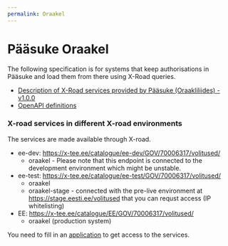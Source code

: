 ```yaml
---
permalink: Oraakel
---
```


# Pääsuke Oraakel

The following specification is for systems that keep authorisations in Pääsuke and load them from there using X-Road queries.

* [Description of X-Road services provided by Pääsuke (Oraakliliides) - v1.0.0](https://e-gov.github.io/PH-Doku/files/x-road_services_provided_by_paasuke.v1.0.0.pdf)
* [OpenAPI definitions](https://app.swaggerhub.com/apis/TUGI/paasuke-oraakliliides/)

### X-road services in different X-road environments

The services are made available through X-road.

* ee-dev: https://x-tee.ee/catalogue/ee-dev/GOV/70006317/volitused/
    * oraakel - Please note that this endpoint is connected to the development environment which might be unstable.
* ee-test: https://x-tee.ee/catalogue/ee-test/GOV/70006317/volitused/
    * oraakel
    * oraakel-stage - connected with the pre-live environment at https://stage.eesti.ee/volitused that you can requst access (IP whitelisting)
* EE: https://x-tee.ee/catalogue/EE/GOV/70006317/volitused/
    * oraakel (production system)

You need to fill in an [application](https://www.ria.ee/riigi-infosusteem/kesksed-platvormid-avalike-e-teenuste-pakkumiseks/paasuke)
to get access to the services.

